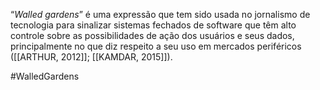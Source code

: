 “_Walled gardens_” é uma expressão que tem sido usada no jornalismo de tecnologia para sinalizar sistemas fechados de software que têm alto controle sobre as possibilidades de ação dos usuários e seus dados, principalmente no que diz respeito a seu uso em mercados periféricos ([[ARTHUR, 2012]]; [[KAMDAR, 2015]]).

#WalledGardens